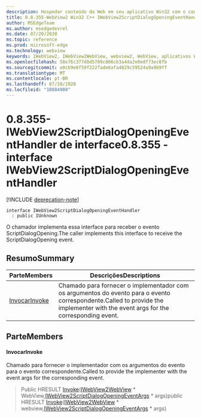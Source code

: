 ```yaml
---
description: Hospedar conteúdo da Web em seu aplicativo Win32 com o controle WebView2 do Microsoft Edge
title: 0.8.355-WebView2 Win32 C++ IWebView2ScriptDialogOpeningEventHandler
author: MSEdgeTeam
ms.author: msedgedevrel
ms.date: 07/20/2020
ms.topic: reference
ms.prod: microsoft-edge
ms.technology: webview
keywords: IWebView2, IWebView2WebView, webview2, WebView, aplicativos Win32, Win32, Edge
ms.openlocfilehash: 58e76c377d8d5709c006cb3a4da2e0edf73ec8fb
ms.sourcegitcommit: e0cb9e6f59f222fade6afa4829c59524a9a9b9ff
ms.translationtype: MT
ms.contentlocale: pt-BR
ms.lasthandoff: 07/20/2020
ms.locfileid: "10884908"
---
```

# <span data-ttu-id="2473f-104">0.8.355-IWebView2ScriptDialogOpeningEventHandler de interface</span><span class="sxs-lookup"><span data-stu-id="2473f-104">0.8.355 - interface IWebView2ScriptDialogOpeningEventHandler</span></span> 

[!INCLUDE [deprecation-note](../../includes/deprecation-note.md)]

```
interface IWebView2ScriptDialogOpeningEventHandler
  : public IUnknown
```

<span data-ttu-id="2473f-105">O chamador implementa essa interface para receber o evento ScriptDialogOpening.</span><span class="sxs-lookup"><span data-stu-id="2473f-105">The caller implements this interface to receive the ScriptDialogOpening event.</span></span>

## <span data-ttu-id="2473f-106">Resumo</span><span class="sxs-lookup"><span data-stu-id="2473f-106">Summary</span></span>

 <span data-ttu-id="2473f-107">Parte</span><span class="sxs-lookup"><span data-stu-id="2473f-107">Members</span></span>                        | <span data-ttu-id="2473f-108">Descrições</span><span class="sxs-lookup"><span data-stu-id="2473f-108">Descriptions</span></span>
--------------------------------|---------------------------------------------
[<span data-ttu-id="2473f-109">Invocar</span><span class="sxs-lookup"><span data-stu-id="2473f-109">Invoke</span></span>](#invoke) | <span data-ttu-id="2473f-110">Chamado para fornecer o implementador com os argumentos do evento para o evento correspondente.</span><span class="sxs-lookup"><span data-stu-id="2473f-110">Called to provide the implementer with the event args for the corresponding event.</span></span>

## <span data-ttu-id="2473f-111">Parte</span><span class="sxs-lookup"><span data-stu-id="2473f-111">Members</span></span>

#### <span data-ttu-id="2473f-112">Invocar</span><span class="sxs-lookup"><span data-stu-id="2473f-112">Invoke</span></span> 

<span data-ttu-id="2473f-113">Chamado para fornecer o implementador com os argumentos do evento para o evento correspondente.</span><span class="sxs-lookup"><span data-stu-id="2473f-113">Called to provide the implementer with the event args for the corresponding event.</span></span>

> <span data-ttu-id="2473f-114">Public HRESULT [Invoke](#invoke)([IWebView2WebView](IWebView2WebView.md) \* WebView,[IWebView2ScriptDialogOpeningEventArgs](IWebView2ScriptDialogOpeningEventArgs.md) \* args)</span><span class="sxs-lookup"><span data-stu-id="2473f-114">public HRESULT [Invoke](#invoke)([IWebView2WebView](IWebView2WebView.md) \* webview,[IWebView2ScriptDialogOpeningEventArgs](IWebView2ScriptDialogOpeningEventArgs.md) \* args)</span></span>

